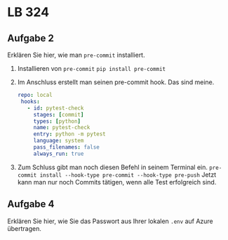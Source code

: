 # LB 324

## Aufgabe 2
Erklären Sie hier, wie man `pre-commit` installiert.
1. Installieren von `pre-commit`
  ```pip install pre-commit```

2. Im Anschluss erstellt man seinen pre-commit hook. Das sind meine.
   ```yaml
   repo: local
    hooks:
      - id: pytest-check
        stages: [commit]
        types: [python]
        name: pytest-check
        entry: python -m pytest
        language: system
        pass_filenames: false
        always_run: true
   ```

3. Zum Schluss gibt man noch diesen Befehl in seinem Terminal ein.
   ```pre-commit install --hook-type pre-commit --hook-type pre-push```
  Jetzt kann man nur noch Commits tätigen, wenn alle Test erfolgreich sind.
## Aufgabe 4
Erklären Sie hier, wie Sie das Passwort aus Ihrer lokalen `.env` auf Azure übertragen.
